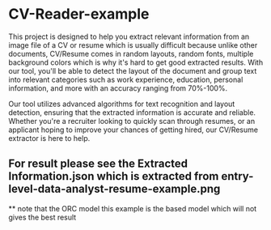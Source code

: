 # CV-Reader-example

This project is designed to help you extract relevant information from an image file of a CV or resume which is usually difficult because unlike other documents, CV/Resume comes in random layouts, random fonts, multiple background colors which is why it's hard to get good extracted results. With our tool, you'll be able to detect the layout of the document and group text into relevant categories such as work experience, education, personal information, and more with an accuracy ranging from 70%-100%.

Our tool utilizes advanced algorithms for text recognition and layout detection, ensuring that the extracted information is accurate and reliable. Whether you're a recruiter looking to quickly scan through resumes, or an applicant hoping to improve your chances of getting hired, our CV/Resume extractor is here to help.

## For result please see the Extracted Information.json which is extracted from entry-level-data-analyst-resume-example.png
** note that the ORC model this example is the based model which will not gives the best result

